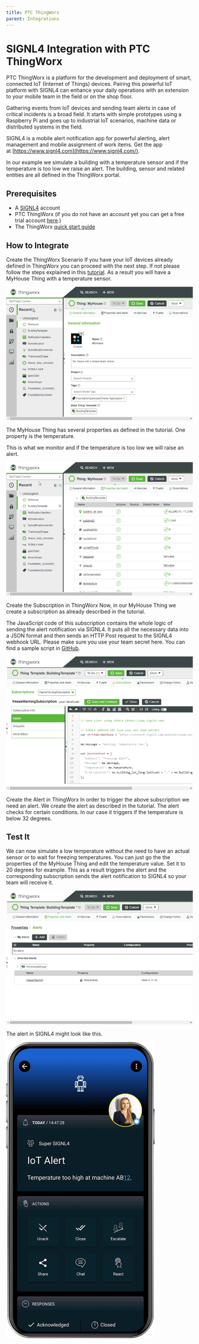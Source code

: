 ```yaml
---
title: PTC ThingWorx
parent: Integrations
---
```


# SIGNL4 Integration with PTC ThingWorx

PTC ThingWorx is a platform for the development and deployment of smart, connected IoT (Internet of Things) devices. Pairing this powerful IoT platform with SIGNL4 can enhance your daily operations with an extension to your mobile team in the field or on the shop floor.

Gathering events from IoT devices and sending team alerts in case of critical incidents is a broad field. It starts with simple prototypes using a Raspberry Pi and goes up to industrial IoT scenarios, machine data or distributed systems in the field.

SIGNL4 is a mobile alert notification app for powerful alerting, alert management and mobile assignment of work items. Get the app at [https://www.signl4.com](https://www.signl4.com/).

In our example we simulate a building with a temperature sensor and if the temperature is too low we raise an alert. The building, sensor and related entities are all defined in the ThingWorx portal.

## Prerequisites

- A [SIGNL4](https://www.signl4.com/) account
- PTC ThingWorx (if you do not have an account yet you can get a free trial account [here](https://developer.thingworx.com/en/profile/hosting).)
- The ThingWorx [quick start guide](https://developer.thingworx.com/en/resources/guides/thingworx-foundation-quickstart)

## How to Integrate

Create the ThingWorx Scenario If you have your IoT devices already defined in ThingWorx you can proceed with the next step. If not please follow the steps explained in this [tutorial](https://developer.thingworx.com/en/resources/guides/thingworx-foundation-quickstart). As a result you will have a MyHouse Thing with a temperature sensor.

![thingworx-house](thingworx-house.png)

The MyHouse Thing has several properties as defined in the tutorial. One property is the temperature.

This is what we monitor and if the temperature is too low we will raise an alert.

![thingworx-house-properties](thingworx-house-properties.png)

Create the Subscription in ThingWorx Now, in our MyHouse Thing we create a subscription as already described in the tutorial.

The JavaScript code of this subscription contains the whole logic of sending the alert notification via SIGNL4. It puts all the necessary data into a JSON format and then sends an HTTP Post request to the SIGNL4 webhook URL. Please make sure you use your team secret here. You can find a sample script in [GitHub](https://github.com/signl4/signl4-integration-thingworx).

![thingworx-house-subscription](thingworx-house-subscription.png)

Create the Alert in ThingWorx In order to trigger the above subscription we need an alert. We create the alert as described in the tutorial. The alert checks for certain conditions. In our case it triggers if the temperature is below 32 degrees.

## Test It

We can now simulate a low temperature without the need to have an actual sensor or to wait for freezing temperatures. You can just go the the properties of the MyHouse Thing and edit the temperature value. Set it to 20 degrees for example. This as a result triggers the alert and the corresponding subscription sends the alert notification to SIGNL4 so your team will receive it.

![thingworx-house-alert](thingworx-house-alert.png)

The alert in SIGNL4 might look like this.

![SIGNL4 Alert](signl4-iot.png)

